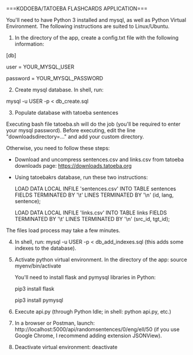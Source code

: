 ===KODOEBA/TATOEBA FLASHCARDS APPLICATION===

You'll need to have Python 3 installed and mysql, as well as Python Virtual Environment.
The following instructions are suited to Linux/Ubuntu.

1. In the directory of the app, create a config.txt file with the following information:

[db]

user = YOUR_MYSQL_USER

password = YOUR_MYSQL_PASSWORD

2. Create mysql database. In shell, run:

mysql -u USER -p < db_create.sql

3. Populate database with tatoeba sentences

Executing bash file tatoeba.sh will do the job (you'll be required to enter your mysql password).
Before executing, edit the line "downloadsdirectory=..." and add your custom directory.

Otherwise, you need to follow these steps:
- Download and uncompress sentences.csv and links.csv from tatoeba downloads page: https://downloads.tatoeba.org
- Using tatoebakrs database, run these two instructions:

    LOAD DATA LOCAL INFILE 'sentences.csv' INTO TABLE sentences FIELDS TERMINATED BY '\t' LINES TERMINATED BY '\n' (id, lang, sentence);

    LOAD DATA LOCAL INFILE 'links.csv' INTO TABLE links FIELDS TERMINATED BY '\t' LINES TERMINATED BY '\n' (src_id, tgt_id);

The files load process may take a few minutes.

4. In shell, run: mysql -u USER -p < db_add_indexes.sql (this adds some indexes to the database).

5. Activate python virtual environment. In the directory of the app:
    source myenv/bin/activate

   You'll need to install flask and pymysql libraries in Python:
   
   pip3 install flask
   
   pip3 install pymysql

6. Execute api.py (through Python Idle; in shell: python api.py, etc.)

7. In a browser or Postman, launch: http://localhost:5000/api/randomsentences/0/eng/ell/50 (if you use Google Chrome, I recommend adding extension JSONView).

8. Deactivate virtual environment: deactivate
